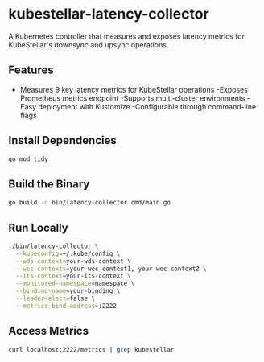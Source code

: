 # kubestellar-latency-collector

A Kubernetes controller that measures and exposes latency metrics for KubeStellar's downsync and upsync operations.

## Features
- Measures 9 key latency metrics for KubeStellar operations
-Exposes Prometheus metrics endpoint
-Supports multi-cluster environments
-Easy deployment with Kustomize
-Configurable through command-line flags

## Install Dependencies
```bash
go mod tidy
```

## Build the Binary
```bash
go build -o bin/latency-collector cmd/main.go
```

## Run Locally
```bash
./bin/latency-collector \
  --kubeconfig=~/.kube/config \
  --wds-context=your-wds-context \
  --wec-contexts=your-wec-context1, your-wec-context2 \
  --its-context=your-its-context \
  --monitored-namespace=namespace \
  --binding-name=your-binding \
  --leader-elect=false \
  --metrics-bind-address=:2222
```

## Access Metrics
```bash
curl localhost:2222/metrics | grep kubestellar
```